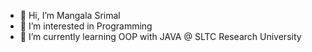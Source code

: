 - 👋 Hi, I’m Mangala Srimal
- 👀 I’m interested in Programming
- 🌱 I’m currently learning OOP with JAVA @ SLTC Research University
